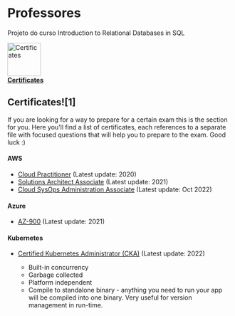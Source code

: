 # Professores
Projeto do curso Introduction to Relational Databases in SQL

<td align="center"><a href="#certificates"><img (https://user-images.githubusercontent.com/128917882/232261122-4d245afb-8a61-4db8-a8d7-49d8a7d116d7.png) width="75px;" height="75px;" alt="Certificates"/><br /><b>Certificates</b></a></td>

## Certificates![1]


If you are looking for a way to prepare for a certain exam this is the section for you. Here you'll find a list of certificates, each references to a separate file with focused questions that will help you to prepare to the exam. Good luck :)

#### AWS

* [Cloud Practitioner](certificates/aws-cloud-practitioner.md) (Latest update: 2020)
* [Solutions Architect Associate](certificates/aws-solutions-architect-associate.md) (Latest update: 2021)
* [Cloud SysOps Administration Associate](certificates/aws-cloud-sysops-associate.md) (Latest update: Oct 2022)


#### Azure

* [AZ-900](certificates/azure-fundamentals-az-900.md) (Latest update: 2021)

#### Kubernetes

* [Certified Kubernetes Administrator (CKA)](topics/kubernetes/CKA.md) (Latest update: 2022)


  * Built-in concurrency
  * Garbage collected
  * Platform independent
  * Compile to standalone binary - anything you need to run your app will be compiled into one binary. Very useful for version management in run-time.
